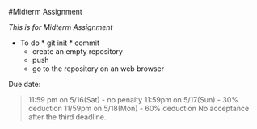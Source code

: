 #Midterm Assignment

*This is for Midterm Assignment*

* To do
        * git init
        * commit
	* create an empty repository
	* push
	* go to the repository on an web browser

Due date:

> 11:59 pm on 5/16(Sat) - no penalty
> 11:59pm on 5/17(Sun) - 30% deduction
> 11/59pm on 5/18(Mon) - 60% deduction
> No acceptance after the third deadline. 

